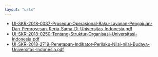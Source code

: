 ```yaml
---
layout: "urls"
---
```

* [UI-SKR-2018-0037-Prosedur-Operasional-Baku-Layanan-Pengajuan-Dan-Pemrosesan-Kerja-Sama-Di-Universitas-Indonesia.pdf](UI-SKR-2018-0037-Prosedur-Operasional-Baku-Layanan-Pengajuan-Dan-Pemrosesan-Kerja-Sama-Di-Universitas-Indonesia.pdf)
* [UI-SKR-2018-0250-Tentang-Struktur-Organisasi-Universitasi-Indonesia.pdf](UI-SKR-2018-0250-Tentang-Struktur-Organisasi-Universitasi-Indonesia.pdf)
* [UI-SKR-2018-2719-Penetapan-Indikator-Perilaku-Nilai-nilai-Budaya-Universitas-Indonesia.pdf](UI-SKR-2018-2719-Penetapan-Indikator-Perilaku-Nilai-nilai-Budaya-Universitas-Indonesia.pdf)
